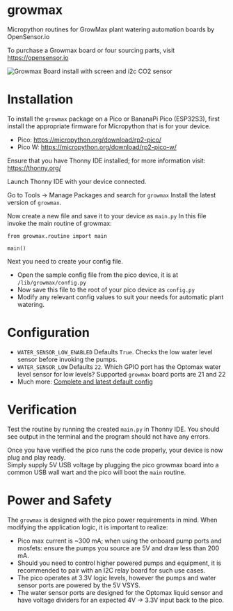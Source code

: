 # growmax
Micropython routines for GrowMax plant watering automation boards by OpenSensor.io

To purchase a Growmax board or four sourcing parts, visit https://opensensor.io

![Growmax Board install with screen and i2c CO2 sensor](https://github.com/opensensor/growmax/blob/main/images/growmax_install_with_screen.jpg)


# Installation
To install the ``growmax`` package on a Pico or BananaPi Pico (ESP32S3), first install the appropriate firmware for Micropython that is for your device.
* Pico: https://micropython.org/download/rp2-pico/
* Pico W:  https://micropython.org/download/rp2-pico-w/

Ensure that you have Thonny IDE installed; for more information visit:  https://thonny.org/

Launch Thonny IDE with your device connected.

Go to Tools -> Manage Packages and search for ``growmax``
Install the latest version of ``growmax``.

Now create a new file and save it to your device as ``main.py``
In this file invoke the main routine of growmax:
```
from growmax.routine import main

main() 
```

Next you need to create your config file.
* Open the sample config file from the pico device, it is at ``/lib/growmax/config.py``
* Now save this file to the root of your pico device as ``config.py``
* Modify any relevant config values to suit your needs for automatic plant watering.

# Configuration

* `WATER_SENSOR_LOW_ENABLED` Defaults `True`. Checks the low water level sensor before invoking the pumps.
* `WATER_SENSOR_LOW` Defaults `22`.  Which GPIO port has the Optomax water level sensor for low levels?  Supported `growmax` board ports are 21 and 22 
* Much more:
[Complete and latest default config](https://github.com/opensensor/growmax/blob/main/src/growmax/config.py)

# Verification
Test the routine by running the created ``main.py`` in Thonny IDE.  You should see output in the terminal and the program should not have any errors.

Once you have verified the pico runs the code properly, your device is now plug and play ready.  
Simply supply 5V USB voltage by plugging the pico growmax board into a common USB wall wart and the pico will boot the ``main`` routine.

# Power and Safety
The ``growmax`` is designed with the pico power requirements in mind.   When modifying the application logic, it is important to realize:
* Pico max current is ~300 mA; when using the onboard pump ports and mosfets: ensure the pumps you source are 5V and draw less than 200 mA.
* Should you need to control higher powered pumps and equipment, it is recommended to pair with an I2C relay board for such use cases.
* The pico operates at 3.3V logic levels, however the pumps and water sensor ports are powered by the 5V VSYS.  
* The water sensor ports are designed for the Optomax liquid sensor and have voltage dividers for an expected 4V -> 3.3V input back to the pico. 

